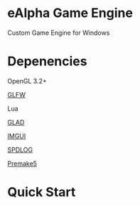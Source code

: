 # eAlpha Game Engine
 Custom Game Engine for Windows

# Depenencies 
 OpenGL 3.2+

 [GLFW](https://github.com/glfw/glfw)

 Lua
 
 [GLAD](https://glad.dav1d.de/)
 
 [IMGUI](https://github.com/ocornut/imgui)
 
 [SPDLOG](https://github.com/gabime/spdlog/tree/3335c380a08c5e0f5117a66622df6afdb3d74959)

 [Premake5](https://github.com/premake/premake-core)
 
# Quick Start
